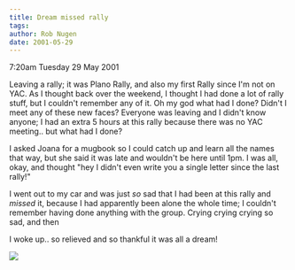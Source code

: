 ```yaml
---
title: Dream missed rally
tags: 
author: Rob Nugen
date: 2001-05-29
---
```


<p class=date>7:20am Tuesday 29 May 2001</p>

<p class=dream>Leaving a rally; it was Plano Rally,
and also my first Rally since I'm not on YAC.  As I
thought back over the weekend, I thought I had done a
lot of rally stuff, but I couldn't remember any of it.
 Oh my god what had I done?  Didn't I meet any of
these new faces?  Everyone was leaving and I didn't
know anyone; I had an extra 5 hours at this rally
because there was no YAC meeting.. but what had I
done?</p>

<p class=dream>I asked Joana for a mugbook so I could
catch up and learn all the names that way, but she
said it was late and wouldn't be here until 1pm.  I
was all, okay, and thought "hey I didn't even write
you a single letter since the last rally!"</p>

<p class=dream>I went out to my car and was just
<em>so</em> sad that I had been at this rally and
<em>missed</em> it, because I had apparently been
alone the whole time; I couldn't remember having done
anything with the group.  Crying crying crying so sad,
and then</p>

<p>I woke up.. so relieved and so thankful it was all
a dream!</p>

<p><img src="/images/rob/wL-ROB.gif"/></p>
